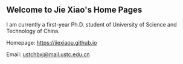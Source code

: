 ## Welcome to Jie Xiao's Home Pages

I am currently a first-year Ph.D. student of University of Science and Technology of China. 

Homepage: https://jiexiaou.github.io

Email: ustchbxj@mail.ustc.edu.cn


